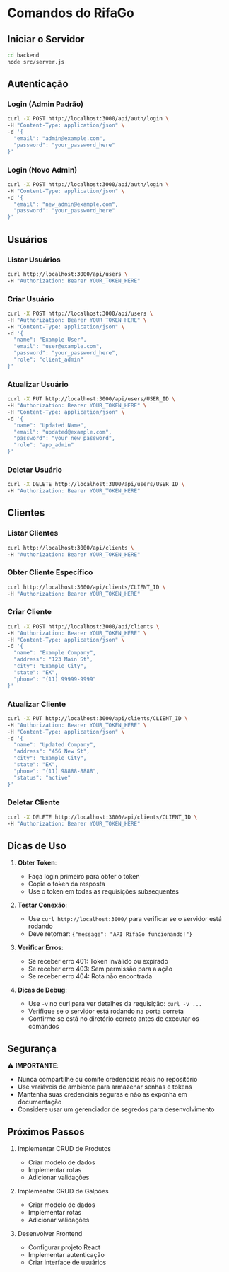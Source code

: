 # Comandos do RifaGo

## Iniciar o Servidor
```bash
cd backend
node src/server.js
```

## Autenticação

### Login (Admin Padrão)
```bash
curl -X POST http://localhost:3000/api/auth/login \
-H "Content-Type: application/json" \
-d '{
  "email": "admin@example.com",
  "password": "your_password_here"
}'
```

### Login (Novo Admin)
```bash
curl -X POST http://localhost:3000/api/auth/login \
-H "Content-Type: application/json" \
-d '{
  "email": "new_admin@example.com",
  "password": "your_password_here"
}'
```

## Usuários

### Listar Usuários
```bash
curl http://localhost:3000/api/users \
-H "Authorization: Bearer YOUR_TOKEN_HERE"
```

### Criar Usuário
```bash
curl -X POST http://localhost:3000/api/users \
-H "Authorization: Bearer YOUR_TOKEN_HERE" \
-H "Content-Type: application/json" \
-d '{
  "name": "Example User",
  "email": "user@example.com",
  "password": "your_password_here",
  "role": "client_admin"
}'
```

### Atualizar Usuário
```bash
curl -X PUT http://localhost:3000/api/users/USER_ID \
-H "Authorization: Bearer YOUR_TOKEN_HERE" \
-H "Content-Type: application/json" \
-d '{
  "name": "Updated Name",
  "email": "updated@example.com",
  "password": "your_new_password",
  "role": "app_admin"
}'
```

### Deletar Usuário
```bash
curl -X DELETE http://localhost:3000/api/users/USER_ID \
-H "Authorization: Bearer YOUR_TOKEN_HERE"
```

## Clientes

### Listar Clientes
```bash
curl http://localhost:3000/api/clients \
-H "Authorization: Bearer YOUR_TOKEN_HERE"
```

### Obter Cliente Específico
```bash
curl http://localhost:3000/api/clients/CLIENT_ID \
-H "Authorization: Bearer YOUR_TOKEN_HERE"
```

### Criar Cliente
```bash
curl -X POST http://localhost:3000/api/clients \
-H "Authorization: Bearer YOUR_TOKEN_HERE" \
-H "Content-Type: application/json" \
-d '{
  "name": "Example Company",
  "address": "123 Main St",
  "city": "Example City",
  "state": "EX",
  "phone": "(11) 99999-9999"
}'
```

### Atualizar Cliente
```bash
curl -X PUT http://localhost:3000/api/clients/CLIENT_ID \
-H "Authorization: Bearer YOUR_TOKEN_HERE" \
-H "Content-Type: application/json" \
-d '{
  "name": "Updated Company",
  "address": "456 New St",
  "city": "Example City",
  "state": "EX",
  "phone": "(11) 98888-8888",
  "status": "active"
}'
```

### Deletar Cliente
```bash
curl -X DELETE http://localhost:3000/api/clients/CLIENT_ID \
-H "Authorization: Bearer YOUR_TOKEN_HERE"
```

## Dicas de Uso

1. **Obter Token**:
   - Faça login primeiro para obter o token
   - Copie o token da resposta
   - Use o token em todas as requisições subsequentes

2. **Testar Conexão**:
   - Use `curl http://localhost:3000/` para verificar se o servidor está rodando
   - Deve retornar: `{"message": "API RifaGo funcionando!"}`

3. **Verificar Erros**:
   - Se receber erro 401: Token inválido ou expirado
   - Se receber erro 403: Sem permissão para a ação
   - Se receber erro 404: Rota não encontrada

4. **Dicas de Debug**:
   - Use `-v` no curl para ver detalhes da requisição: `curl -v ...`
   - Verifique se o servidor está rodando na porta correta
   - Confirme se está no diretório correto antes de executar os comandos

## Segurança

⚠️ **IMPORTANTE**: 
- Nunca compartilhe ou comite credenciais reais no repositório
- Use variáveis de ambiente para armazenar senhas e tokens
- Mantenha suas credenciais seguras e não as exponha em documentação
- Considere usar um gerenciador de segredos para desenvolvimento

## Próximos Passos

1. Implementar CRUD de Produtos
   - Criar modelo de dados
   - Implementar rotas
   - Adicionar validações

2. Implementar CRUD de Galpões
   - Criar modelo de dados
   - Implementar rotas
   - Adicionar validações

3. Desenvolver Frontend
   - Configurar projeto React
   - Implementar autenticação
   - Criar interface de usuários 